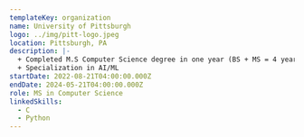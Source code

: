 ```yaml
---
templateKey: organization
name: University of Pittsburgh
logo: ../img/pitt-logo.jpeg
location: Pittsburgh, PA
description: |-
  + Completed M.S Computer Science degree in one year (BS + MS = 4 years)
  + Specialization in AI/ML
startDate: 2022-08-21T04:00:00.000Z
endDate: 2024-05-21T04:00:00.000Z
role: MS in Computer Science
linkedSkills:
  - C
  - Python
---
```

